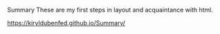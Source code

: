 Summary
These are my first steps in layout and acquaintance with html.

https://kiryldubenfed.github.io/Summary/
